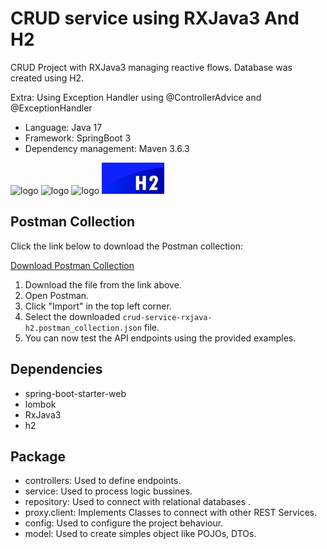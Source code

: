 #  CRUD service using RXJava3 And H2

CRUD Project with RXJava3 managing reactive flows. Database was created using H2.

Extra: Using Exception Handler using @ControllerAdvice and @ExceptionHandler

* Language: Java 17 
* Framework: SpringBoot 3
* Dependency management: Maven 3.6.3

<img src="docs/markdown/java17-logo.png" alt="logo" style="height: 50px; width:100px;"/>
<img src="docs/markdown/springboot.png" alt="logo" style="height: 50px; width:100px;"/>
<img src="docs/markdown/reactiveX.png" alt="logo" style="height: 50px; width:100px; background-color:white" />
<img src="docs/markdown/h2.png" alt="logo" style="height: 50px; width:100px; background-color:white" />

## Postman Collection

Click the link below to download the Postman collection:

[Download Postman Collection](docs/crud-service-rxjava.postman_collection.json)

1. Download the file from the link above.
2. Open Postman.
3. Click "Import" in the top left corner.
4. Select the downloaded `crud-service-rxjava-h2.postman_collection.json` file.
5. You can now test the API endpoints using the provided examples.

## Dependencies

- spring-boot-starter-web
- lombok
- RxJava3
- h2

## Package

- controllers: Used to define endpoints.
- service: Used to process logic bussines.
- repository: Used to connect with relational databases .
- proxy.client: Implements Classes to connect with other REST Services.
- config: Used to configure the project behaviour. 
- model: Used to create simples object like POJOs, DTOs. 